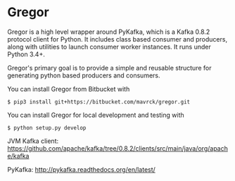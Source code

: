 Gregor
=======


Gregor is a high level wrapper around PyKafka, which is a Kafka 0.8.2 protocol client for Python. It includes class based consumer and producers, along with utilities to launch consumer worker instances. It runs under Python 3.4+.


Gregor's primary goal is to provide a simple and reusable structure for generating python based producers and consumers. 

You can install Gregor from Bitbucket with


    $ pip3 install git+https://bitbucket.com/mavrck/gregor.git


You can install Gregor for local development and testing with


    $ python setup.py develop

JVM Kafka client: https://github.com/apache/kafka/tree/0.8.2/clients/src/main/java/org/apache/kafka

PyKafka: http://pykafka.readthedocs.org/en/latest/